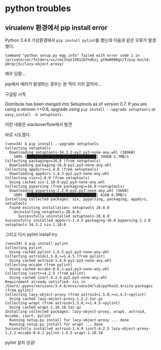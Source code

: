 # python troubles

## virualenv 환경에서 pip install error

Python 3.4.6 가상환경에서 `pip install pylint`를 했는데 다음과 같은 오류가 발생했다.

```
Command "python setup.py egg_info" failed with error code 1 in /private/var/folders/sx/cmc3vqt14812bfhdbsj_gt9w0000gn/T/pip-build-pbrgcj5c/lazy-object-proxy/
```

매우 당황...

pip에서 에러가 발생하는 경우는 본 적이 거의 없어서...

구글링 시작


Distribute has been merged into Setuptools as of version 0.7. If you are using a version <=0.6, upgrade using `pip install --upgrade setuptools` or `easy_install -U setuptools`.


이런 내용은 stackoverflow에서 발견

바로 시도했다.

```
(venv34) $ pip install --upgrade setuptools
Collecting setuptools
  Downloading setuptools-34.3.2-py2.py3-none-any.whl (389kB)
    100% |████████████████████████████████| 399kB 2.7MB/s
Collecting packaging>=16.8 (from setuptools)
  Downloading packaging-16.8-py2.py3-none-any.whl
Collecting appdirs>=1.4.0 (from setuptools)
  Downloading appdirs-1.4.3-py2.py3-none-any.whl
Collecting six>=1.6.0 (from setuptools)
  Using cached six-1.10.0-py2.py3-none-any.whl
Collecting pyparsing (from packaging>=16.8->setuptools)
  Downloading pyparsing-2.2.0-py2.py3-none-any.whl (56kB)
    100% |████████████████████████████████| 61kB 6.5MB/s
Installing collected packages: six, pyparsing, packaging, appdirs, setuptools
  Found existing installation: setuptools 28.8.0
    Uninstalling setuptools-28.8.0:
      Successfully uninstalled setuptools-28.8.0
Successfully installed appdirs-1.4.3 packaging-16.8 pyparsing-2.2.0 setuptools-34.3.2 six-1.10.0
```

그리고 다시 pylint install try

```
(venv34) $ pip install pylint
Collecting pylint
  Using cached pylint-1.6.5-py2.py3-none-any.whl
Collecting astroid<1.5.0,>=1.4.5 (from pylint)
  Using cached astroid-1.4.9-py2.py3-none-any.whl
Collecting mccabe (from pylint)
  Using cached mccabe-0.6.1-py2.py3-none-any.whl
Collecting isort>=4.2.5 (from pylint)
  Using cached isort-4.2.5-py2.py3-none-any.whl
Requirement already satisfied: six in /Users/.pyenv/versions/3.4.6/envs/venv34/lib/python3.4/site-packages (from pylint)
Collecting lazy-object-proxy (from astroid<1.5.0,>=1.4.5->pylint)
  Using cached lazy-object-proxy-1.2.2.tar.gz
Collecting wrapt (from astroid<1.5.0,>=1.4.5->pylint)
  Using cached wrapt-1.10.10.tar.gz
Installing collected packages: lazy-object-proxy, wrapt, astroid, mccabe, isort, pylint
  Running setup.py install for lazy-object-proxy ... done
  Running setup.py install for wrapt ... done
Successfully installed astroid-1.4.9 isort-4.2.5 lazy-object-proxy-1.2.2 mccabe-0.6.1 pylint-1.6.5 wrapt-1.10.10
```

pylint 설치 성공!
